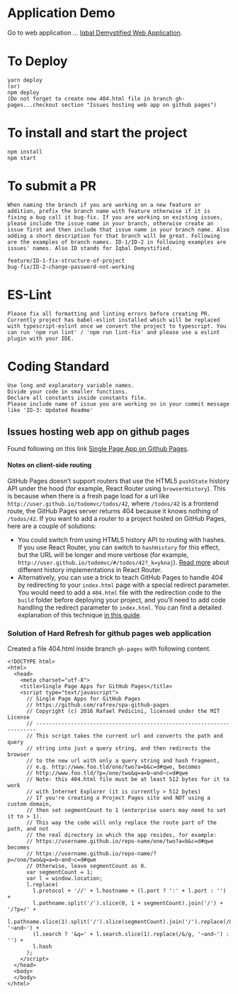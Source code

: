 # Application Demo
Go to web application
... [Iqbal Demystified Web Application](https://ghumman.github.io/iqbal-demystified-web/).

# To Deploy
```
yarn deploy
(or)
npm deploy
(Do not forget to create new 404.html file in branch gh-pages...checkout section "Issues hosting web app on github pages")
```

# To install and start the project 
```
npm install
npm start
```

# To submit a PR
```
When naming the branch if you are working on a new feature or addition, prefix the branch name with feature otherwise if it is fixing a bug call it bug-fix. If you are working on existing issues, please include the issue name in your branch, otherwise create an issue first and then include that issue name in your branch name. Also adding a short description for that branch will be great. Following are the examples of branch names. ID-1/ID-2 in following examples are issues' names. Also ID stands for Iqbal Demystified. 

feature/ID-1-fix-structure-of-project
bug-fix/ID-2-change-password-not-working
```

# ES-Lint
```
Please fix all formatting and linting errors before creating PR. Currently project has babel-eslint installed which will be replaced with typescript-eslint once we convert the project to typescript. You can run 'npm run lint' / 'npm run lint-fix' and please use a eslint plugin with your IDE. 
```

# Coding Standard
```
Use long and explanatory variable names. 
Divide your code in smaller functions.
Declare all constants inside constants file. 
Please include name of issue you are working on in your commit message like 'ID-3: Updated Readme'
```

## Issues hosting web app on github pages
Found following on this link 
[Single Page App on Github Pages](https://itnext.io/so-you-want-to-host-your-single-age-react-app-on-github-pages-a826ab01e48).
#### Notes on client-side routing
GitHub Pages doesn’t support routers that use the HTML5 `pushState` history API under the hood (for example, React Router using `browserHistory`). This is because when there is a fresh page load for a url like `http://user.github.io/todomvc/todos/42`, where `/todos/42` is a frontend route, the GitHub Pages server returns 404 because it knows nothing of `/todos/42`. If you want to add a router to a project hosted on GitHub Pages, here are a couple of solutions:
* You could switch from using HTML5 history API to routing with hashes. If you use React Router, you can switch to `hashHistory` for this effect, but the URL will be longer and more verbose (for example, `http://user.github.io/todomvc/#/todos/42?_k=yknaj`). [Read more](https://reacttraining.com/react-router/web/api/Router) about different history implementations in React Router.
* Alternatively, you can use a trick to teach GitHub Pages to handle 404 by redirecting to your `index.html` page with a special redirect parameter. You would need to add a `404.html` file with the redirection code to the `build` folder before deploying your project, and you’ll need to add code handling the redirect parameter to `index.html`. You can find a detailed explanation of this technique [in this guide](https://github.com/rafrex/spa-github-pages).

### Solution of Hard Refresh for github pages web application
Created a file 404.html inside branch `gh-pages` with following content. 
```
<!DOCTYPE html>
<html>
  <head>
    <meta charset="utf-8">
    <title>Single Page Apps for GitHub Pages</title>
    <script type="text/javascript">
      // Single Page Apps for GitHub Pages
      // https://github.com/rafrex/spa-github-pages
      // Copyright (c) 2016 Rafael Pedicini, licensed under the MIT License
      // ----------------------------------------------------------------------
      // This script takes the current url and converts the path and query
      // string into just a query string, and then redirects the browser
      // to the new url with only a query string and hash fragment,
      // e.g. http://www.foo.tld/one/two?a=b&c=d#qwe, becomes
      // http://www.foo.tld/?p=/one/two&q=a=b~and~c=d#qwe
      // Note: this 404.html file must be at least 512 bytes for it to work
      // with Internet Explorer (it is currently > 512 bytes)
      // If you're creating a Project Pages site and NOT using a custom domain,
      // then set segmentCount to 1 (enterprise users may need to set it to > 1).
      // This way the code will only replace the route part of the path, and not
      // the real directory in which the app resides, for example:
      // https://username.github.io/repo-name/one/two?a=b&c=d#qwe becomes
      // https://username.github.io/repo-name/?p=/one/two&q=a=b~and~c=d#qwe
      // Otherwise, leave segmentCount as 0.
      var segmentCount = 1;
      var l = window.location;
      l.replace(
        l.protocol + '//' + l.hostname + (l.port ? ':' + l.port : '') +
        l.pathname.split('/').slice(0, 1 + segmentCount).join('/') + '/?p=/' +
        l.pathname.slice(1).split('/').slice(segmentCount).join('/').replace(/&/g, '~and~') +
        (l.search ? '&q=' + l.search.slice(1).replace(/&/g, '~and~') : '') +
        l.hash
      );
    </script>
  </head>
  <body>
  </body>
</html>
```
